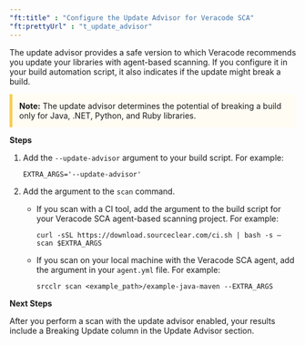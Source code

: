 ```yaml
---
"ft:title" : "Configure the Update Advisor for Veracode SCA"
"ft:prettyUrl" : "t_update_advisor"
---
```


The update advisor provides a safe version to which Veracode recommends you update your libraries with agent-based scanning. If you configure it in your build automation script, it also indicates if the update might break a build.

<p style="background-color:#FFFCF3; padding: 12px; border-left: 5px solid #F7CD55;">
<b>Note:</b> The update advisor determines the potential of breaking a build only for Java, .NET, Python, and Ruby libraries.
</p>

<p font-size="13pt"><b>Steps</b></p>

1.  Add the `--update-advisor` argument to your build script. For example:

    ```
    EXTRA_ARGS='--update-advisor'
    ```

2.  Add the argument to the `scan` command.

    -   If you scan with a CI tool, add the argument to the build script for your Veracode SCA agent-based scanning project. For example:

        ```
        curl -sSL https://download.sourceclear.com/ci.sh | bash -s – scan $EXTRA_ARGS
        ```

    -   If you scan on your local machine with the Veracode SCA agent, add the argument in your `agent.yml` file. For example:

        ```
        srcclr scan <example_path>/example-java-maven --EXTRA_ARGS 
        ```

<p font-size="13pt"><b>Next Steps</b></p>

After you perform a scan with the update advisor enabled, your results include a Breaking Update column in the Update Advisor section.



